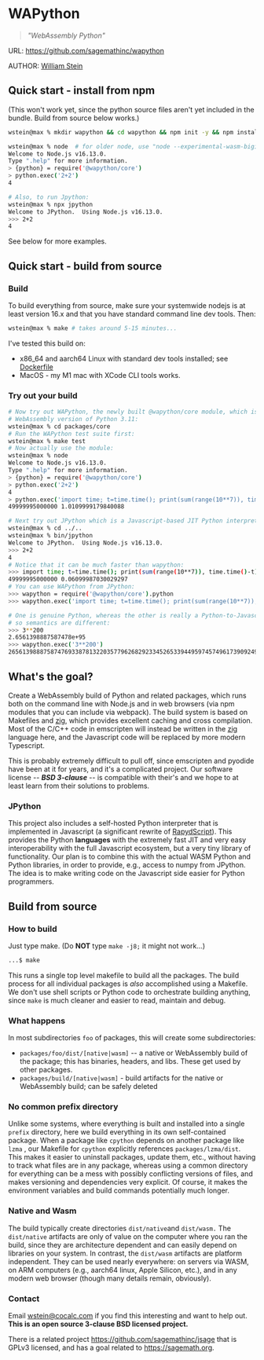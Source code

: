 # WAPython

> _"WebAssembly Python"_

URL: https://github.com/sagemathinc/wapython 

AUTHOR:  [William Stein](https://github.com/williamstein/)

## Quick start - install from npm

\(This won't work yet, since the python source files aren't yet included in the bundle. Build from source below works.\)

```sh
wstein@max % mkdir wapython && cd wapython && npm init -y && npm install @wapython/jpython

wstein@max % node  # for older node, use "node --experimental-wasm-bigint"
Welcome to Node.js v16.13.0.
Type ".help" for more information.
> {python} = require('@wapython/core')
> python.exec('2+2')
4

# Also, to run Jpython:
wstein@max % npx jpython
Welcome to JPython.  Using Node.js v16.13.0. 
>>> 2+2
4
```

See below for more examples.

## Quick start - build from source

### Build

To build everything from source, make sure your systemwide nodejs is at least version 16.x and that you have standard command line dev tools.  Then:

```sh
wstein@max % make # takes around 5-15 minutes...
```

I've tested this build on:

- x86\_64 and aarch64 Linux with standard dev tools installed; see [Dockerfile](./Dockerfile) 
- MacOS \- my M1 mac with XCode CLI tools works.

### Try out your build

```sh
# Now try out WAPython, the newly built @wapython/core module, which is a
# WebAssembly version of Python 3.11:
wstein@max % cd packages/core
# Run the WAPython test suite first:
wstein@max % make test
# Now actually use the module:
wstein@max % node
Welcome to Node.js v16.13.0.
Type ".help" for more information.
> {python} = require('@wapython/core')
> python.exec('2+2')
4
> python.exec('import time; t=time.time(); print(sum(range(10**7)), time.time()-t)')
49999995000000 1.0109999179840088

# Next try out JPython which is a Javascript-based JIT Python interpreter:
wstein@max % cd ../..
wstein@max % bin/jpython
Welcome to JPython.  Using Node.js v16.13.0.  
>>> 2+2
4
# Notice that it can be much faster than wapython:
>>> import time; t=time.time(); print(sum(range(10**7)), time.time()-t)
49999995000000 0.06099987030029297
# You can use WAPython from JPython:
>>> wapython = require('@wapython/core').python
>>> wapython.exec('import time; t=time.time(); print(sum(range(10**7)), time.time()-t)')

# One is genuine Python, whereas the other is really a Python-to-Javascript compiler,
# so semantics are different:
>>> 3**200
2.6561398887587478e+95
>>> wapython.exec('3**200')
265613988875874769338781322035779626829233452653394495974574961739092490901302182994384699044001
```

## What's the goal?

Create a WebAssembly build of Python and related packages, which runs both on the command line with Node.js and in web browsers \(via npm modules that you can include via webpack\).  The build system is based on Makefiles and [zig](https://ziglang.org/), which provides excellent caching and cross compilation.  Most of the C/C\+\+ code in emscripten will instead be written in the [zig](https://ziglang.org/) language here, and the Javascript code will be replaced by more modern Typescript.

This is probably extremely difficult to pull off, since emscripten and pyodide have been at it for years, and it's a complicated project.   Our software license \-\- _**BSD 3\-clause**_ \-\- is compatible with their's and we hope to at least learn from their solutions to problems.

### JPython

This project also includes a self\-hosted Python interpreter that is implemented in Javascript \(a significant rewrite of [RapydScript](https://github.com/atsepkov/RapydScript)\).  This provides the Python **languages** with the extremely fast JIT and very easy interoperability with the full Javascript ecosystem, but a very tiny library of functionality.   Our plan is to combine this with the actual WASM Python and Python libraries, in order to provide, e.g., access to numpy from JPython.   The idea is to make writing code on the Javascript side easier for Python programmers.    

## Build from source

### How to build

Just type make.   \(Do **NOT** type `make -j8;` it might not work...\)

```sh
...$ make
```

This runs a single top level makefile to build all the packages. The build process for all individual packages is _also_ accomplished using a Makefile. We don't use shell scripts or Python code to orchestrate building anything, since `make` is much cleaner and easier to read, maintain and debug.

### What happens

In most subdirectories `foo` of packages, this will create some subdirectories:

- `packages/foo/dist/[native|wasm]` -- a native or WebAssembly build of the package; this has binaries, headers, and libs. These get used by other packages.
- `packages/build/[native|wasm]` - build artifacts for the native or WebAssembly build; can be safely deleted

### No common prefix directory

Unlike some systems, where everything is built and installed into a single `prefix` directory, here we build everything in its own self\-contained package. When a package like `cpython` depends on another package like `lzma` , our Makefile for `cpython` explicitly references `packages/lzma/dist`. This makes it easier to uninstall packages, update them, etc., without having to track what files are in any package, whereas using a common directory for everything can be a mess with possibly conflicting versions of files, and makes versioning and dependencies very explicit.  Of course, it makes the environment variables and build commands potentially much longer.  

### Native and Wasm

The build typically create directories `dist/native`and `dist/wasm.` The `dist/native` artifacts are only of value on the computer where you ran the build, since they are architecture dependent and can easily depend on libraries on your system. In contrast, the `dist/wasm` artifacts are platform independent. They can be used nearly everywhere: on servers via WASM, on ARM computers \(e.g., aarch64 linux, Apple Silicon, etc.\), and in any modern web browser \(though many details remain, obviously\).

### Contact

Email [wstein@cocalc.com](mailto:wstein@cocalc.com) if you find this interesting and want to help out. **This is an open source 3\-clause BSD licensed project.**

There is a related project https://github.com/sagemathinc/jsage that is GPLv3 licensed, and has a goal related to https://sagemath.org.
